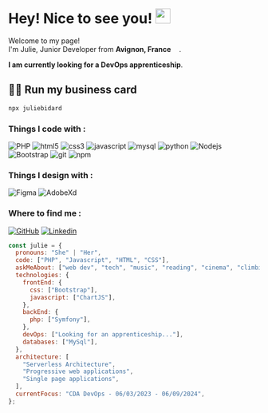 <h1>Hey! Nice to see you! <img src="https://emojis.slackmojis.com/emojis/images/1531849430/4246/blob-sunglasses.gif?1531849430" width="30"/></h1>
<p>Welcome to my page! </br> I'm Julie, Junior Developer from <b>Avignon, France </b> <img src="https://cdn-icons-png.flaticon.com/512/197/197560.png" width="13"/>.</p>
<p><b>I am currently looking for a DevOps apprenticeship</b>.</p>

## 👨‍💻 Run my business card

```bash
npx juliebidard
```

<h3>Things I code with :</h3>
<p>
  <img alt="PHP" src="https://img.shields.io/badge/php-%23777BB4.svg?style=for-the-badge&logo=php&logoColor=white" />
  <img alt="html5" src="https://img.shields.io/badge/html5-%23E34F26.svg?style=for-the-badge&logo=html5&logoColor=white" />
  <img alt="css3" src="https://img.shields.io/badge/css3-%231572B6.svg?style=for-the-badge&logo=css3&logoColor=white" />
  <img alt="javascript" src="https://img.shields.io/badge/javascript-%23323330.svg?style=for-the-badge&logo=javascript&logoColor=%23F7DF1E" />
  <img alt="mysql" src="https://img.shields.io/badge/mysql-%23323330.svg?style=for-the-badge&logo=mysql&logoColor=%234FC08D" />
  <img alt="python" src="https://img.shields.io/badge/pyhton-%2335495e.svg?style=for-the-badge&logo=python&logoColor=%234FC08D" />
  <img alt="Nodejs" src="https://img.shields.io/badge/nodejs-%23777BB4.svg?style=for-the-badge&logo=nodedotjs&logoColor=white" />
  <img alt="Bootstrap" src="https://img.shields.io/badge/bootstrap-%23777BB4.svg?style=for-the-badge&logo=Bootstrap&logoColor=white" />
  <img alt="git" src="https://img.shields.io/badge/-Git-F05032?style=for-the-badge&logo=git&logoColor=white" />
  <img alt="npm" src="https://img.shields.io/badge/-NPM-CB3837?style=for-the-badge&logo=npm&logoColor=white" />
</p>
<h3>Things I design with :</h3>
<p>
  <img alt="Figma" src="https://img.shields.io/badge/figma-%23F24E1E.svg?style=for-the-badge&logo=figma&logoColor=white" />
  <img alt="AdobeXd" src="https://img.shields.io/badge/Adobe%20XD-470137?style=for-the-badge&logo=Adobe%20XD&logoColor=#FF61F6" />
</p>
<h3>Where to find me :</h3>
<p dir="auto">
  <a href="https://github.com/juliebidard-dev"><img src="https://camo.githubusercontent.com/8bfbdd7d64ac7d14fe465cda9b1d5bb1ea174cc2d2ad19d3187adff2e3b5da13/68747470733a2f2f696d672e736869656c64732e696f2f62616467652f4769746875622d3130303030303f7374796c653d666f722d7468652d6261646765266c6f676f3d676974687562266c6f676f436f6c6f723d7768697465" alt="GitHub" data-canonical-src="https://img.shields.io/badge/Github-100000?style=for-the-badge&amp;logo=github&amp;logoColor=white" style="max-width: 100%;"></a>
  <a href="https://www.linkedin.com/in/julie-bidard-dev" rel="nofollow"><img src="https://camo.githubusercontent.com/a21dd661508f600d545c254d21aa4e2a6f003362edeee147dd8ac14d76ade072/68747470733a2f2f696d672e736869656c64732e696f2f62616467652f4c696e6b6564696e2d3030373742353f7374796c653d666f722d7468652d6261646765266c6f676f3d6c696e6b6564696e266c6f676f436f6c6f723d7768697465" alt="Linkedin" data-canonical-src="https://img.shields.io/badge/Linkedin-0077B5?style=for-the-badge&amp;logo=linkedin&amp;logoColor=white" style="max-width: 100%;"></a>
</p>

```javascript
const julie = {
  pronouns: "She" | "Her",
  code: ["PHP", "Javascript", "HTML", "CSS"],
  askMeAbout: ["web dev", "tech", "music", "reading", "cinema", "climbing"],
  technologies: {
    frontEnd: {
      css: ["Bootstrap"],
      javascript: ["ChartJS"],
    },
    backEnd: {
      php: ["Symfony"],
    },
    devOps: ["Looking for an apprenticeship..."],
    databases: ["MySql"],
  },
  architecture: [
    "Serverless Architecture",
    "Progressive web applications",
    "Single page applications",
  ],
  currentFocus: "CDA DevOps - 06/03/2023 - 06/09/2024",
};
```

<!--
**juliebidard-dev/juliebidard-dev** is a ✨ _special_ ✨ repository because its `README.md` (this file) appears on your GitHub profile.

Here are some ideas to get you started:

- 🔭 I’m currently working on ...
- 🌱 I’m currently learning ...
- 👯 I’m looking to collaborate on ...
- 🤔 I’m looking for help with ...
- 💬 Ask me about ...
- 📫 How to reach me: ...
- 😄 Pronouns: ...
- ⚡ Fun fact: ...
-->
